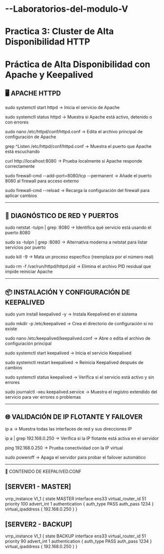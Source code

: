 # --Laboratorios-del-modulo-V
Practica 3: Cluster de Alta Disponibilidad HTTP 
==============================================
 Práctica de Alta Disponibilidad con Apache y Keepalived
==============================================

🖥️ APACHE HTTPD
----------------
sudo systemctl start httpd
    → Inicia el servicio de Apache

sudo systemctl status httpd
    → Muestra si Apache está activo, detenido o con errores

sudo nano /etc/httpd/conf/httpd.conf
    → Edita el archivo principal de configuración de Apache

grep ^Listen /etc/httpd/conf/httpd.conf
    → Muestra el puerto que Apache está escuchando

curl http://localhost:8080
    → Prueba localmente si Apache responde correctamente

sudo firewall-cmd --add-port=8080/tcp --permanent
    → Añade el puerto 8080 al firewall para acceso externo

sudo firewall-cmd --reload
    → Recarga la configuración del firewall para aplicar cambios

------------------------------------------------------------

🔧 DIAGNÓSTICO DE RED Y PUERTOS
-------------------------------
sudo netstat -tulpn | grep :8080
    → Identifica qué servicio está usando el puerto 8080

sudo ss -tulpn | grep :8080
    → Alternativa moderna a netstat para listar servicios por puerto

sudo kill -9 <PID>
    → Mata un proceso específico (reemplaza <PID> por el número real)

sudo rm -f /var/run/httpd/httpd.pid
    → Elimina el archivo PID residual que impide reiniciar Apache

------------------------------------------------------------

📦 INSTALACIÓN Y CONFIGURACIÓN DE KEEPALIVED
--------------------------------------------
sudo yum install keepalived -y
    → Instala Keepalived en el sistema

sudo mkdir -p /etc/keepalived
    → Crea el directorio de configuración si no existe

sudo nano /etc/keepalived/keepalived.conf
    → Abre o edita el archivo de configuración principal

sudo systemctl start keepalived
    → Inicia el servicio Keepalived

sudo systemctl restart keepalived
    → Reinicia Keepalived después de cambios

sudo systemctl status keepalived
    → Verifica si el servicio está activo y sin errores

sudo journalctl -xeu keepalived.service
    → Muestra el registro extendido del servicio para ver errores o problemas

------------------------------------------------------------

🌐 VALIDACIÓN DE IP FLOTANTE Y FAILOVER
---------------------------------------
ip a
    → Muestra todas las interfaces de red y sus direcciones IP

ip a | grep 192.168.0.250
    → Verifica si la IP flotante está activa en el servidor

ping 192.168.0.250
    → Prueba conectividad con la IP virtual

sudo poweroff
    → Apaga el servidor para probar el failover automático

------------------------------------------------------------

🧾 CONTENIDO DE KEEPALIVED.CONF

[SERVER1 - MASTER]
------------------
vrrp_instance VI_1 {
    state MASTER
    interface ens33
    virtual_router_id 51
    priority 100
    advert_int 1
    authentication {
        auth_type PASS
        auth_pass 1234
    }
    virtual_ipaddress {
        192.168.0.250
    }
}

[SERVER2 - BACKUP]
------------------
vrrp_instance VI_1 {
    state BACKUP
    interface ens33
    virtual_router_id 51
    priority 90
    advert_int 1
    authentication {
        auth_type PASS
        auth_pass 1234
    }
    virtual_ipaddress {
        192.168.0.250
    }
}
